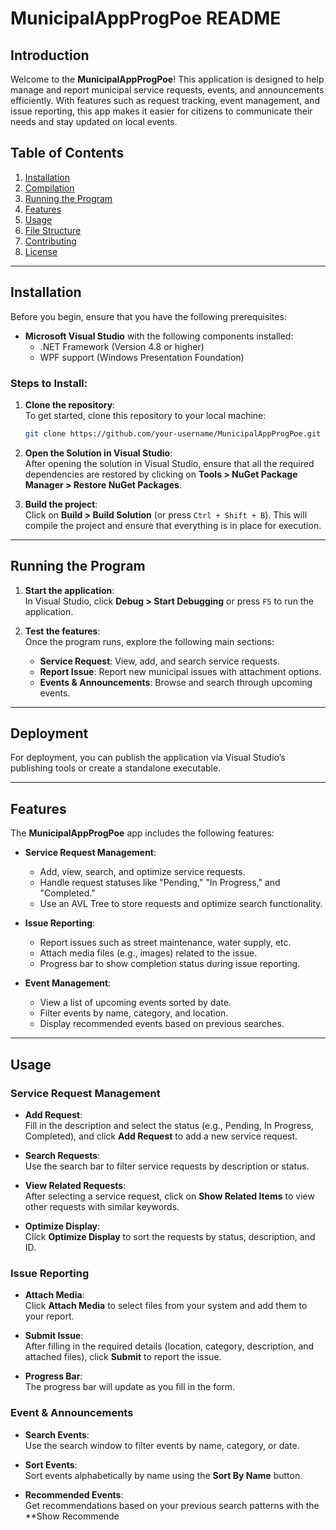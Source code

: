 # MunicipalAppProgPoe README

## Introduction

Welcome to the **MunicipalAppProgPoe**! This application is designed to help manage and report municipal service requests, events, and announcements efficiently. With features such as request tracking, event management, and issue reporting, this app makes it easier for citizens to communicate their needs and stay updated on local events.

## Table of Contents

1. [Installation](#installation)
2. [Compilation](#compilation)
3. [Running the Program](#running-the-program)
4. [Features](#features)
5. [Usage](#usage)
6. [File Structure](#file-structure)
7. [Contributing](#contributing)
8. [License](#license)

---

## Installation

Before you begin, ensure that you have the following prerequisites:

- **Microsoft Visual Studio** with the following components installed:
  - .NET Framework (Version 4.8 or higher)
  - WPF support (Windows Presentation Foundation)

### Steps to Install:

1. **Clone the repository**:  
   To get started, clone this repository to your local machine:
   ```bash
   git clone https://github.com/your-username/MunicipalAppProgPoe.git
   
2. **Open the Solution in Visual Studio**:  
   After opening the solution in Visual Studio, ensure that all the required dependencies are restored by clicking on **Tools > NuGet Package Manager > Restore NuGet Packages**.

3. **Build the project**:  
   Click on **Build > Build Solution** (or press `Ctrl + Shift + B`). This will compile the project and ensure that everything is in place for execution.

---

## Running the Program

1. **Start the application**:  
   In Visual Studio, click **Debug > Start Debugging** or press `F5` to run the application.

2. **Test the features**:  
   Once the program runs, explore the following main sections:
   - **Service Request**: View, add, and search service requests.
   - **Report Issue**: Report new municipal issues with attachment options.
   - **Events & Announcements**: Browse and search through upcoming events.

---

## Deployment

For deployment, you can publish the application via Visual Studio’s publishing tools or create a standalone executable.

---

## Features

The **MunicipalAppProgPoe** app includes the following features:

- **Service Request Management**:
  - Add, view, search, and optimize service requests.
  - Handle request statuses like "Pending," "In Progress," and "Completed."
  - Use an AVL Tree to store requests and optimize search functionality.

- **Issue Reporting**:
  - Report issues such as street maintenance, water supply, etc.
  - Attach media files (e.g., images) related to the issue.
  - Progress bar to show completion status during issue reporting.

- **Event Management**:
  - View a list of upcoming events sorted by date.
  - Filter events by name, category, and location.
  - Display recommended events based on previous searches.

---

## Usage

### Service Request Management

- **Add Request**:  
   Fill in the description and select the status (e.g., Pending, In Progress, Completed), and click **Add Request** to add a new service request.

- **Search Requests**:  
   Use the search bar to filter service requests by description or status.

- **View Related Requests**:  
   After selecting a service request, click on **Show Related Items** to view other requests with similar keywords.

- **Optimize Display**:  
   Click **Optimize Display** to sort the requests by status, description, and ID.

### Issue Reporting

- **Attach Media**:  
   Click **Attach Media** to select files from your system and add them to your report.

- **Submit Issue**:  
   After filling in the required details (location, category, description, and attached files), click **Submit** to report the issue.

- **Progress Bar**:  
   The progress bar will update as you fill in the form.

### Event & Announcements

- **Search Events**:  
   Use the search window to filter events by name, category, or date.

- **Sort Events**:  
   Sort events alphabetically by name using the **Sort By Name** button.

- **Recommended Events**:  
   Get recommendations based on your previous search patterns with the **Show Recommende
